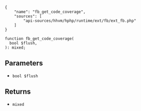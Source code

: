 ``` yamlmeta
{
    "name": "fb_get_code_coverage",
    "sources": [
        "api-sources/hhvm/hphp/runtime/ext/fb/ext_fb.php"
    ]
}
```




``` Hack
function fb_get_code_coverage(
  bool $flush,
): mixed;
```




## Parameters




+ ` bool $flush `




## Returns




* ` mixed `
<!-- HHAPIDOC -->
